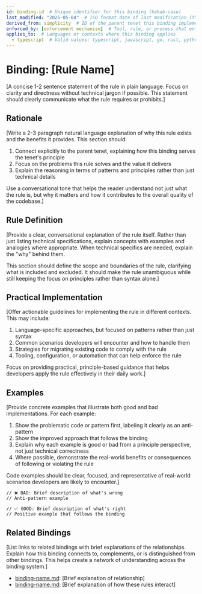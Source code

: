 ```yaml
---
id: binding-id  # Unique identifier for this binding (kebab-case)
last_modified: "2025-05-04"  # ISO format date of last modification (YYYY-MM-DD)
derived_from: simplicity  # ID of the parent tenet this binding implements (must be an existing tenet ID)
enforced_by: [enforcement mechanism]  # Tool, rule, or process that enforces this binding
applies_to:  # Languages or contexts where this binding applies
  - typescript  # Valid values: typescript, javascript, go, rust, python, java, csharp, ruby, frontend, backend, mobile, desktop, cli, library, service, all
---
```


# Binding: [Rule Name]

[A concise 1-2 sentence statement of the rule in plain language. Focus on clarity and directness without technical jargon if possible. This statement should clearly communicate what the rule requires or prohibits.]

## Rationale

[Write a 2-3 paragraph natural language explanation of why this rule exists and the benefits it provides. This section should:

1. Connect explicitly to the parent tenet, explaining how this binding serves the tenet's principle
2. Focus on the problems this rule solves and the value it delivers
3. Explain the reasoning in terms of patterns and principles rather than just technical details

Use a conversational tone that helps the reader understand not just what the rule is, but why it matters and how it contributes to the overall quality of the codebase.]

## Rule Definition

[Provide a clear, conversational explanation of the rule itself. Rather than just listing technical specifications, explain concepts with examples and analogies where appropriate. When technical specifics are needed, explain the "why" behind them.

This section should define the scope and boundaries of the rule, clarifying what is included and excluded. It should make the rule unambiguous while still keeping the focus on principles rather than syntax alone.]

## Practical Implementation

[Offer actionable guidelines for implementing the rule in different contexts. This may include:

1. Language-specific approaches, but focused on patterns rather than just syntax
2. Common scenarios developers will encounter and how to handle them
3. Strategies for migrating existing code to comply with the rule
4. Tooling, configuration, or automation that can help enforce the rule

Focus on providing practical, principle-based guidance that helps developers apply the rule effectively in their daily work.]

## Examples

[Provide concrete examples that illustrate both good and bad implementations. For each example:

1. Show the problematic code or pattern first, labeling it clearly as an anti-pattern
2. Show the improved approach that follows the binding
3. Explain why each example is good or bad from a principle perspective, not just technical correctness
4. Where possible, demonstrate the real-world benefits or consequences of following or violating the rule

Code examples should be clear, focused, and representative of real-world scenarios developers are likely to encounter.]

```language
// ❌ BAD: Brief description of what's wrong
// Anti-pattern example

// ✅ GOOD: Brief description of what's right
// Positive example that follows the binding
```

## Related Bindings

[List links to related bindings with brief explanations of the relationships. Explain how this binding connects to, complements, or is distinguished from other bindings. This helps create a network of understanding across the binding system.]

- [binding-name.md](./binding-filename.md): [Brief explanation of relationship]
- [binding-name.md](./binding-filename.md): [Brief explanation of how these rules interact]